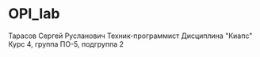 # OPI_lab
Тарасов
Сергей
Русланович
Техник-программист
Дисциплина "Киапс"
Курс 4, группа ПО-5, подгруппа 2
